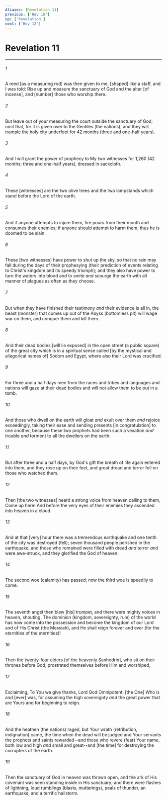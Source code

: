 ```yaml
---
Aliases: [Revelation 11]
previous: ['Rev 10']
up: ['Revelation']
next: ['Rev 12']
---
```

# Revelation 11

***














###### 1 






A reed [as a measuring rod] was then given to me, [shaped] like a staff, and I was told: Rise up and measure the sanctuary of God and the altar [of incense], and [number] those who worship there. 













###### 2 






But leave out of your measuring the court outside the sanctuary of God; omit that, for it is given over to the Gentiles (the nations), and they will trample the holy city underfoot for 42 months (three and one-half years). 













###### 3 






And I will grant the power of prophecy to My two witnesses for 1,260 (42 months; three and one-half years), dressed in sackcloth. 













###### 4 






These [witnesses] are the two olive trees and the two lampstands which stand before the Lord of the earth. 













###### 5 






And if anyone attempts to injure them, fire pours from their mouth and consumes their enemies; if anyone should attempt to harm them, thus he is doomed to be slain. 













###### 6 






These [two witnesses] have power to shut up the sky, so that no rain may fall during the days of their prophesying (their prediction of events relating to Christ's kingdom and its speedy triumph); and they also have power to turn the waters into blood and to smite _and_ scourge the earth with all manner of plagues as often as they choose. 













###### 7 






But when they have finished their testimony _and_ their evidence is all in, the beast (monster) that comes up out of the Abyss (bottomless pit) will wage war on them, and conquer them and kill them. 













###### 8 






And their dead bodies [will lie exposed] in the open street (a public square) of the great city which is in a spiritual sense called [by the mystical and allegorical names of] Sodom and Egypt, where also their Lord was crucified. 













###### 9 






For three and a half days men from the races and tribes and languages and nations will gaze at their dead bodies and will not allow them to be put in a tomb. 













###### 10 






And those who dwell on the earth will gloat _and_ exult over them _and_ rejoice exceedingly, taking their ease and sending presents [in congratulation] to one another, because these two prophets had been such a vexation _and_ trouble _and_ torment to all the dwellers on the earth. 













###### 11 






But after three and a half days, by God's gift the breath of life again entered into them, and they rose up on their feet, and great dread and terror fell on those who watched them. 













###### 12 






Then [the two witnesses] heard a strong voice from heaven calling to them, Come up here! And before the very eyes of their enemies they ascended into heaven in a cloud. 













###### 13 






And at that [very] hour there was a tremendous earthquake and one tenth of the city was destroyed (fell); seven thousand people perished in the earthquake, and those who remained were filled with dread _and_ terror _and_ were awe-struck, and they glorified the God of heaven. 













###### 14 






The second woe (calamity) has passed; now the third woe is speedily to come. 













###### 15 






The seventh angel then blew [his] trumpet, and there were mighty voices in heaven, shouting, The dominion (kingdom, sovereignty, rule) of the world has now come into the possession and become the kingdom of our Lord and of His Christ (the Messiah), and He shall reign forever and ever (for the eternities of the eternities)! 













###### 16 






Then the twenty-four elders [of the heavenly Sanhedrin], who sit on their thrones before God, prostrated themselves before Him and worshiped, 













###### 17 






Exclaiming, To You we give thanks, Lord God Omnipotent, [the One] Who is and [ever] was, for assuming the high sovereignty _and_ the great power that are Yours and for beginning to reign. 













###### 18 






And the heathen (the nations) raged, but Your wrath (retribution, indignation) came, the time when the dead will be judged and Your servants the prophets and saints rewarded--and those who revere (fear) Your name, both low and high _and_ small and great--and [the time] for destroying the corrupters of the earth. 













###### 19 






Then the sanctuary of God in heaven was thrown open, and the ark of His covenant was seen standing inside in His sanctuary; and there were flashes of lightning, loud rumblings (blasts, mutterings), peals of thunder, an earthquake, and a terrific hailstorm.
